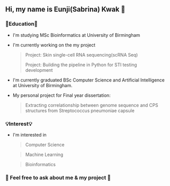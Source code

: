 ## Hi, my name is Eunji(Sabrina) Kwak 👋

### 📕Education📕  
* I'm studying MSc Bioinformatics at University of Birmingham 
* I'm currently working on the my project

  > Project: Skin single-cell RNA sequencing(scRNA Seq)
  >
  > Project: Building the pipeline in Python for STI testing development
  
* I'm currently graduated BSc Computer Science and Artificial Intelligence at University of Birmingham.
* My personal project for Final year dissertation:

  > Extracting correlationship between genome sequence and CPS structures from Streptococcus pneumoniae capsule

### 💡Interest💡
* I'm interested in 
    > Computer Science  
  
    > Machine Learning
  
    > Bioinformatics


### 🙋 Feel free to ask about me & my project 💬 

